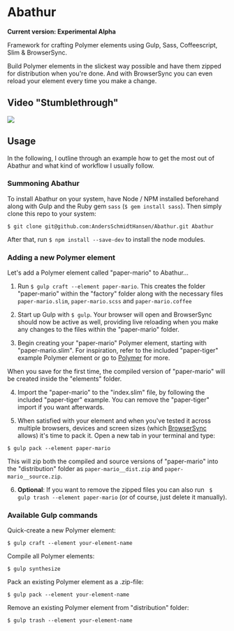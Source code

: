 Abathur
=======
**Current version: Experimental Alpha**

Framework for crafting Polymer elements using Gulp, Sass, Coffeescript, Slim &amp; BrowserSync.

Build Polymer elements in the slickest way possible and have them zipped for distribution when you're done. And with BrowserSync you can even reload your element every time you make a change.

Video "Stumblethrough"
-----------------------------
<a href="https://www.screenr.com/FMRN" target=_BLANK>![](http://i61.tinypic.com/2mh7q0w.png)</a>


Usage
---------

In the following, I outline through an example how to get the most out of Abathur and what kind of workflow I usually follow.

### Summoning Abathur

To install Abathur on your system, have Node / NPM installed beforehand along with Gulp and the Ruby gem `sass` (`$ gem install sass`). Then simply clone this repo to your system:

```
$ git clone git@github.com:AndersSchmidtHansen/Abathur.git Abathur
```
After that, run `$ npm install --save-dev` to install the node modules.

### Adding a new Polymer element

Let's add a Polymer element called "paper-mario" to Abathur...

1. Run `$ gulp craft --element paper-mario`. This creates the folder "paper-mario" within the "factory" folder along with the necessary files `paper-mario.slim`, `paper-mario.scss` and `paper-mario.coffee`

2. Start up Gulp with `$ gulp`. Your browser will open and BrowserSync should now be active as well, providing live reloading when you make any changes to the files within the "paper-mario" folder.

3. Begin creating your "paper-mario" Polymer element, starting with "paper-mario.slim". For inspiration, refer to the included "paper-tiger" example Polymer element or go to [Polymer](http://polymer-project.org) for more.

When you save for the first time, the compiled version of "paper-mario" will be created inside the "elements" folder.

4. Import the "paper-mario" to the "index.slim" file, by following the included "paper-tiger" example. You can remove the "paper-tiger" import if you want afterwards.

5. When satisfied with your element and when you've tested it across multiple browsers, devices and screen sizes (which [BrowserSync](www.browsersync.io) allows) it's time to pack it. Open a new tab in your terminal and type:

`$ gulp pack --element paper-mario`

This will zip both the compiled and source versions of "paper-mario" into the "distribution" folder as `paper-mario__dist.zip` and `paper-mario__source.zip`.

6. **Optional**: If you want to remove the zipped files you can also run ` $ gulp trash --element paper-mario` (or of course, just delete it manually).

### Available Gulp commands

Quick-create a new Polymer element:
```
$ gulp craft --element your-element-name
```

Compile all Polymer elements:
```
$ gulp synthesize
```

Pack an existing Polymer element as a .zip-file:
```
$ gulp pack --element your-element-name
```

Remove an existing Polymer element from "distribution" folder:
```
$ gulp trash --element your-element-name
```